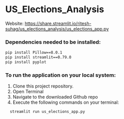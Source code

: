 # US_Elections_Analysis

Website: https://share.streamlit.io/ritesh-suhag/us_elections_analysis/us_elections_app.py

### Dependencies needed to be installed:
```sh
pip install Pillow==8.0.1
pip install streamlit==0.79.0
pip install pyplot
```

### To run the application on your local system: 
1. Clone this project repository.
2. Open Terminal 
3. Navigate to the downloaded Github repo
4. Execute the following commands on your terminal:
```sh
  streamlit run us_elections_app.py
```
